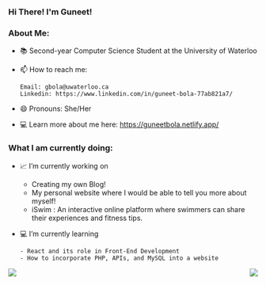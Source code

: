 ### Hi There! I'm Guneet!

<!--
**GuneetBola/GuneetBola** is a ✨ _special_ ✨ repository because its `README.md` (this file) appears on your GitHub profile.
-->

### About Me:
- 📚 Second-year Computer Science Student at the University of Waterloo
- 📫 How to reach me: 

      Email: gbola@uwaterloo.ca
      Linkedin: https://www.linkedin.com/in/guneet-bola-77ab821a7/
- 😄 Pronouns: She/Her
- 💻 Learn more about me here: https://guneetbola.netlify.app/ 

### What I am currently doing:
- 📈 I’m currently working on 
      
     - Creating my own Blog!
     - My personal website where I would be able to tell you more about myself!
     - iSwim : An interactive online platform where swimmers can share their experiences and fitness tips.
     
- 💻 I’m currently learning 

      - React and its role in Front-End Development
      - How to incorporate PHP, APIs, and MySQL into a website




<img align="left" src="https://github-readme-stats.vercel.app/api//?username=GuneetBola&theme=<THEME_NAME>" />
<img align="right" src="https://github-readme-stats.vercel.app/api/top-langs/?username=GuneetBola&theme=<THEME_NAME>" />





